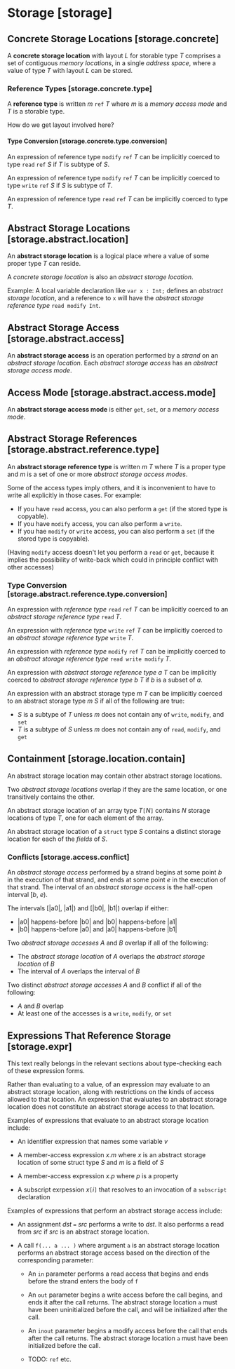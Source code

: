Storage [storage]
=======

Concrete Storage Locations [storage.concrete]
--------------------------

A **concrete storage location** with layout *L* for storable type _T_ comprises a set of contiguous *memory locations*, in a single *address space*, where a value of type _T_ with layout *L* can be stored.

### Reference Types [storage.concrete.type]

A **reference type** is written _m_ `ref` _T_ where _m_ is a *memory access mode* and _T_ is a storable type.

<div class="issue">
How do we get layout involved here?
</div>

#### Type Conversion [storage.concrete.type.conversion]

An expression of reference type `modify` `ref` _T_ can be implicitly coerced to type `read` `ref` _S_ if _T_ is subtype of _S_.

An expression of reference type `modify` `ref` _T_ can be implicitly coerced to type `write` `ref` _S_ if _S_ is subtype of _T_.

An expression of reference type `read` `ref` _T_ can be implicitly coerced to type _T_.

Abstract Storage Locations [storage.abstract.location]
--------------------------

An **abstract storage location** is a logical place where a value of some proper type _T_ can reside.

A *concrete storage location* is also an *abstract storage location*.

Example: A local variable declaration like `var x : Int;` defines an *abstract storage location*, and a reference to `x` will have the *abstract storage reference type* `read modify Int`.

Abstract Storage Access [storage.abstract.access]
-----------------------

An **abstract storage access** is an operation performed by a *strand* on an *abstract storage location*.
Each *abstract storage access* has an *abstract storage access mode*.

Access Mode [storage.abstract.access.mode]
------------

An **abstract storage access mode** is either `get`, `set`, or a *memory access mode*.

Abstract Storage References [storage.abstract.reference.type]
---------------------------

An **abstract storage reference type** is written _m_ _T_ where _T_ is a proper type and _m_ is a set of one or more *abstract storage access modes*.

<div class="issue">
Some of the access types imply others, and it is inconvenient to have to write all explicitly in those cases.
For example:

* If you have `read` access, you can also perform a `get` (if the stored type is copyable).
* If you have `modify` access, you can also perform a `write`.
* If you hae `modify` or `write` access, you can also perform a `set` (if the stored type is copyable).

(Having `modify` access doesn't let you perform a `read` or `get`, because it implies the possibility of write-back which could in principle conflict with other accesses)

</div>

### Type Conversion [storage.abstract.reference.type.conversion]

An expression with *reference type* `read` `ref` _T_ can be implicitly coerced to an *abstract storage reference type* `read` _T_.

An expression with *reference type* `write` `ref` _T_ can be implicitly coerced to an *abstract storage reference type* `write` _T_.

An expression with *reference type* `modify` `ref` _T_ can be implicitly coerced to an *abstract storage reference type* `read write modify` _T_.

An expression with *abstract storage reference type* _a_ _T_ can be implicitly coerced to *abstract storage reference type* _b_ _T_ if _b_ is a subset of _a_.

An expression with an abstract storage type _m_ _T_ can be implicitly coerced to an abstract storage type _m_ _S_ if all of the following are true:

* _S_ is a subtype of _T_ unless _m_ does not contain any of `write`, `modify`, and `set`
* _T_ is a subtype of _S_ unless _m_ does not contain any of `read`, `modify`, and `get`

Containment [storage.location.contain]
-----------

An abstract storage location may contain other abstract storage locations.

Two *abstract storage locations* overlap if they are the same location, or one transitively contains the other.

An abstract storage location of an array type _T_`[`_N_`]` contains _N_ storage locations of type _T_, one for each element of the array.

An abstract storage location of a `struct` type _S_ contains a distinct storage location for each of the *fields* of _S_.


### Conflicts [storage.access.conflict]

An *abstract storage access* performed by a strand begins at some point _b_ in the execution of that strand, and ends at some point _e_ in the execution of that strand.
The interval of an *abstract storage access* is the half-open interval [_b_, _e_).

The intervals [|a0|, |a1|) and [|b0|, |b1|) overlap if either:

* |a0| happens-before |b0| and |b0| happens-before |a1|
* |b0| happens-before |a0| and |a0| happens-before |b1|

Two *abstract storage accesses* _A_ and _B_ overlap if all of the following:

* The *abstract storage location* of _A_ overlaps the *abstract storage location* of _B_
* The interval of _A_ overlaps the interval of _B_

Two distinct *abstract storage accesses* _A_ and _B_ conflict if all of the following:

* _A_ and _B_ overlap
* At least one of the accesses is a `write`, `modify`, or `set`

Expressions That Reference Storage [storage.expr]
----------------------------------

<div class="issue">
This text really belongs in the relevant sections about type-checking each of these expression forms.
</div>

Rather than evaluating to a value, of an expression may evaluate to an abstract storage location, along with restrictions on the kinds of access allowed to that location.
An expression that evaluates to an abstract storage location does not constitute an abstract storage access to that location.

Examples of expressions that evaluate to an abstract storage location include:

* An identifier expression that names some variable _v_

* A member-access expression _x_._m_ where _x_ is an abstract storage location of some struct type _S_ and _m_ is a field of _S_

* A member-access expression _x_._p_ where _p_ is a property

* A subscript exrpession _x_`[`_i_`]` that resolves to an invocation of a `subscript` declaration

Examples of expressions that perform an abstract storage access include:

* An assignment _dst_ `=` _src_ performs a write to _dst_. It also performs a read from _src_ if _src_ is an abstract storage location.

* A call `f(... a ... )` where argument `a` is an abstract storage location performs an abstract storage access based on the direction of the corresponding parameter:

  * An `in` parameter performs a read access that begins and ends before the strand enters the body of `f`

  * An `out` parameter begins a write access before the call begins, and ends it after the call returns. The abstract storage location `a` must have been uninitialized before the call, and will be initialized after the call.

  * An `inout` parameter begins a modify access before the call that ends after the call returns. The abstract storage location `a` must have been initialized before the call.

  * TODO: `ref` etc.
